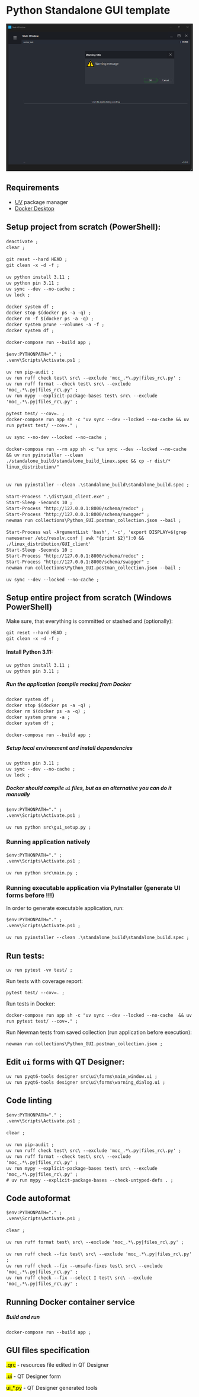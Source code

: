 # Python Standalone GUI template

[![Preview Image](images/Runtime_screenshot.png)](https://github.com/DariuszMak/python-standalone-gui-template/releases/download/0.5.0/GUI_client.exe)

## Requirements

- [UV](https://github.com/astral-sh/uv) package manager
- [Docker Desktop](https://www.docker.com/products/docker-desktop)


## Setup project from scratch (PowerShell):

```commandline
deactivate ; 
clear ; 

git reset --hard HEAD ; 
git clean -x -d -f ; 

uv python install 3.11 ; 
uv python pin 3.11 ; 
uv sync --dev --no-cache ; 
uv lock ; 

docker system df ; 
docker stop $(docker ps -a -q) ; 
docker rm -f $(docker ps -a -q) ; 
docker system prune --volumes -a -f ; 
docker system df ; 

docker-compose run --build app ; 

$env:PYTHONPATH="." ; 
.venv\Scripts\Activate.ps1 ; 

uv run pip-audit ; 
uv run ruff check test\ src\ --exclude 'moc_.*\.py|files_rc\.py' ; 
uv run ruff format --check test\ src\ --exclude 'moc_.*\.py|files_rc\.py' ; 
uv run mypy --explicit-package-bases test\ src\ --exclude 'moc_.*\.py|files_rc\.py' ; 

pytest test/ --cov=. ; 
docker-compose run app sh -c "uv sync --dev --locked --no-cache && uv run pytest test/ --cov=." ; 

uv sync --no-dev --locked --no-cache ; 

docker-compose run --rm app sh -c "uv sync --dev --locked --no-cache && uv run pyinstaller --clean ./standalone_build/standalone_build_linux.spec && cp -r dist/* linux_distribution/"


uv run pyinstaller --clean .\standalone_build\standalone_build.spec ; 

Start-Process ".\dist\GUI_client.exe" ; 
Start-Sleep -Seconds 10 ; 
Start-Process "http://127.0.0.1:8000/schema/redoc" ; 
Start-Process "http://127.0.0.1:8000/schema/swagger" ; 
newman run collections\Python_GUI.postman_collection.json --bail ; 

Start-Process wsl -ArgumentList 'bash', '-c', 'export DISPLAY=$(grep nameserver /etc/resolv.conf | awk "{print $2}"):0 && ./linux_distribution/GUI_client'
Start-Sleep -Seconds 10 ; 
Start-Process "http://127.0.0.1:8000/schema/redoc" ; 
Start-Process "http://127.0.0.1:8000/schema/swagger" ; 
newman run collections\Python_GUI.postman_collection.json --bail ; 

uv sync --dev --locked --no-cache ; 
```


## Setup entire project from scratch (Windows PowerShell)

Make sure, that everything is committed or stashed and (optionally):

```commandline
git reset --hard HEAD ; 
git clean -x -d -f ; 
```

#### Install Python 3.11:

```commandline
uv python install 3.11 ; 
uv python pin 3.11 ; 
```

##### Run the application (compile mocks) from Docker

```commandline
docker system df ; 
docker stop $(docker ps -a -q) ; 
docker rm $(docker ps -a -q) ; 
docker system prune -a ; 
docker system df ; 

docker-compose run --build app ; 
```

##### Setup local environment and install dependencies

```commandline 
uv python pin 3.11 ; 
uv sync --dev --no-cache ; 
uv lock ; 
```

##### Docker should compile ```ui``` files, but as an alternative you can do it manually

```commandline
$env:PYTHONPATH="." ; 
.venv\Scripts\Activate.ps1 ; 

uv run python src\gui_setup.py ; 
```

### Running application natively

```commandline
$env:PYTHONPATH="." ; 
.venv\Scripts\Activate.ps1 ; 

uv run python src\main.py ; 
```

### Running executable application via PyInstaller (generate UI forms before !!!)

In order to generate executable application, run:
```commandline
$env:PYTHONPATH="." ; 
.venv\Scripts\Activate.ps1 ; 

uv run pyinstaller --clean .\standalone_build\standalone_build.spec ; 
```


## Run tests:

```commandline
uv run pytest -vv test/ ; 
```

Run tests with coverage report:

```commandline
pytest test/ --cov=. ; 
```

Run tests in Docker:
```commandline
docker-compose run app sh -c "uv sync --dev --locked --no-cache  && uv run pytest test/ --cov=." ; 
```

Run Newman tests from saved collection (run application before execution):
```commandline
newman run collections\Python_GUI.postman_collection.json ; 
```


## Edit `ui` forms with QT Designer:

```commandline
uv run pyqt6-tools designer src\ui\forms\main_window.ui ;
uv run pyqt6-tools designer src\ui\forms\warning_dialog.ui ;
```


## Code linting

```commandline
$env:PYTHONPATH="." ; 
.venv\Scripts\Activate.ps1 ; 

clear ; 

uv run pip-audit ;  
uv run ruff check test\ src\ --exclude 'moc_.*\.py|files_rc\.py' ; 
uv run ruff format --check test\ src\ --exclude 'moc_.*\.py|files_rc\.py' ; 
uv run mypy --explicit-package-bases test\ src\ --exclude 'moc_.*\.py|files_rc\.py' ; 
# uv run mypy --explicit-package-bases --check-untyped-defs . ; 
```


## Code autoformat

```commandline
$env:PYTHONPATH="." ; 
.venv\Scripts\Activate.ps1 ; 

clear ; 

uv run ruff format test\ src\ --exclude 'moc_.*\.py|files_rc\.py' ; 

uv run ruff check --fix test\ src\ --exclude 'moc_.*\.py|files_rc\.py' ; 
uv run ruff check --fix --unsafe-fixes test\ src\ --exclude 'moc_.*\.py|files_rc\.py' ; 
uv run ruff check --fix --select I test\ src\ --exclude 'moc_.*\.py|files_rc\.py' ; 
```

## Running Docker container service

##### Build and run
```commandline
docker-compose run --build app ; 
```

## GUI files specification

<mark>.qrc</mark> - resources file edited in QT Designer

<mark>.ui</mark> - QT Designer form

<mark>ui_*.py</mark> - QT Designer generated tools
